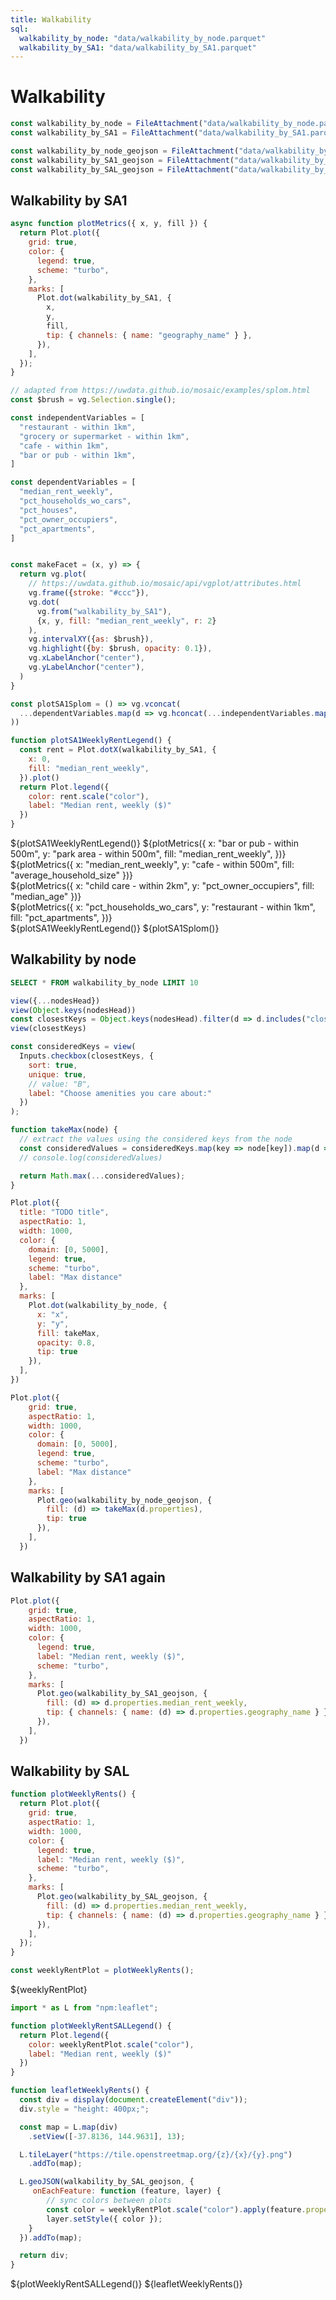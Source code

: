 ```yaml
---
title: Walkability
sql: 
  walkability_by_node: "data/walkability_by_node.parquet"
  walkability_by_SA1: "data/walkability_by_SA1.parquet"
---
```


# Walkability

```js
const walkability_by_node = FileAttachment("data/walkability_by_node.parquet").parquet();
const walkability_by_SA1 = FileAttachment("data/walkability_by_SA1.parquet").parquet();

const walkability_by_node_geojson = FileAttachment("data/walkability_by_node.geojson").json();
const walkability_by_SA1_geojson = FileAttachment("data/walkability_by_SA1.geojson").json()
const walkability_by_SAL_geojson = FileAttachment("data/walkability_by_SAL.geojson").json()
```

## Walkability by SA1


```js
async function plotMetrics({ x, y, fill }) {
  return Plot.plot({
    grid: true,
    color: {
      legend: true,
      scheme: "turbo",
    },
    marks: [
      Plot.dot(walkability_by_SA1, {
        x,
        y,
        fill,
        tip: { channels: { name: "geography_name" } },
      }),
    ],
  });
}
```

```js
// adapted from https://uwdata.github.io/mosaic/examples/splom.html
const $brush = vg.Selection.single();

const independentVariables = [
  "restaurant - within 1km",
  "grocery or supermarket - within 1km",
  "cafe - within 1km",
  "bar or pub - within 1km",
]

const dependentVariables = [
  "median_rent_weekly",
  "pct_households_wo_cars",
  "pct_houses",
  "pct_owner_occupiers",
  "pct_apartments",
]


const makeFacet = (x, y) => {
  return vg.plot(
    // https://uwdata.github.io/mosaic/api/vgplot/attributes.html
    vg.frame({stroke: "#ccc"}),
    vg.dot(
      vg.from("walkability_by_SA1"),
      {x, y, fill: "median_rent_weekly", r: 2}
    ),
    vg.intervalXY({as: $brush}),
    vg.highlight({by: $brush, opacity: 0.1}),
    vg.xLabelAnchor("center"),
    vg.yLabelAnchor("center"),
  )
}

const plotSA1Splom = () => vg.vconcat(
  ...dependentVariables.map(d => vg.hconcat(...independentVariables.map(i => makeFacet(i, d)))
))
```

```js
function plotSA1WeeklyRentLegend() {
  const rent = Plot.dotX(walkability_by_SA1, {
    x: 0,
    fill: "median_rent_weekly",
  }).plot()
  return Plot.legend({
    color: rent.scale("color"),
    label: "Median rent, weekly ($)"
  })
}
```

<div>
${plotSA1WeeklyRentLegend()}
${plotMetrics({
  x: "bar or pub - within 500m",
  y: "park area - within 500m",
  fill: "median_rent_weekly",
})}
</div>

<div>
${plotMetrics({
  x: "median_rent_weekly",
  y: "cafe - within 500m",
  fill: "average_household_size"
})}
</div>

<div>
${plotMetrics({
  x: "child care - within 2km",
  y: "pct_owner_occupiers",
  fill: "median_age" })}
</div>

<div>
${plotMetrics({
  x: "pct_households_wo_cars",
  y: "restaurant - within 1km",
  fill: "pct_apartments",
})}
</div>

<div>
${plotSA1WeeklyRentLegend()}
${plotSA1Splom()}
</div>


## Walkability by node

```sql id=[nodesHead] display
SELECT * FROM walkability_by_node LIMIT 10
```

```js
view({...nodesHead})
view(Object.keys(nodesHead))
const closestKeys = Object.keys(nodesHead).filter(d => d.includes("closest"))
view(closestKeys)
```

```js
const consideredKeys = view(
  Inputs.checkbox(closestKeys, {
    sort: true,
    unique: true,
    // value: "B",
    label: "Choose amenities you care about:"
  })
);
```

```js
function takeMax(node) {
  // extract the values using the considered keys from the node
  const consideredValues = consideredKeys.map(key => node[key]).map(d => d || 5000);
  // console.log(consideredValues)

  return Math.max(...consideredValues);
}
```

```js
Plot.plot({
  title: "TODO title",
  aspectRatio: 1,
  width: 1000,
  color: {
    domain: [0, 5000],
    legend: true,
    scheme: "turbo",
    label: "Max distance"
  },
  marks: [
    Plot.dot(walkability_by_node, { 
      x: "x", 
      y: "y", 
      fill: takeMax, 
      opacity: 0.8,
      tip: true
    }),
  ],
})
```

```js
Plot.plot({
    grid: true,
    aspectRatio: 1,
    width: 1000,
    color: {
      domain: [0, 5000],
      legend: true,
      scheme: "turbo",
      label: "Max distance"
    },
    marks: [
      Plot.geo(walkability_by_node_geojson, {
        fill: (d) => takeMax(d.properties),
        tip: true
      }),
    ],
  })
```

## Walkability by SA1 again

```js
Plot.plot({
    grid: true,
    aspectRatio: 1,
    width: 1000,
    color: {
      legend: true,
      label: "Median rent, weekly ($)",
      scheme: "turbo",
    },
    marks: [
      Plot.geo(walkability_by_SA1_geojson, {
        fill: (d) => d.properties.median_rent_weekly,
        tip: { channels: { name: (d) => d.properties.geography_name } },
      }),
    ],
  })
```

## Walkability by SAL

```js
function plotWeeklyRents() {
  return Plot.plot({
    grid: true,
    aspectRatio: 1,
    width: 1000,
    color: {
      legend: true,
      label: "Median rent, weekly ($)",
      scheme: "turbo",
    },
    marks: [
      Plot.geo(walkability_by_SAL_geojson, {
        fill: (d) => d.properties.median_rent_weekly,
        tip: { channels: { name: (d) => d.properties.geography_name } },
      }),
    ],
  });
}

const weeklyRentPlot = plotWeeklyRents();
```

<div>
${weeklyRentPlot}
</div>


```js
import * as L from "npm:leaflet";

function plotWeeklyRentSALLegend() {
  return Plot.legend({
    color: weeklyRentPlot.scale("color"),
    label: "Median rent, weekly ($)"
  })
}

function leafletWeeklyRents() {
  const div = display(document.createElement("div"));
  div.style = "height: 400px;";

  const map = L.map(div)
    .setView([-37.8136, 144.9631], 13);

  L.tileLayer("https://tile.openstreetmap.org/{z}/{x}/{y}.png")
    .addTo(map);

  L.geoJSON(walkability_by_SAL_geojson, {
     onEachFeature: function (feature, layer) {
        // sync colors between plots
        const color = weeklyRentPlot.scale("color").apply(feature.properties.median_rent_weekly);
        layer.setStyle({ color }); 
    }
  }).addTo(map);

  return div;
}
```

<div>
${plotWeeklyRentSALLegend()}
${leafletWeeklyRents()}
</div>

